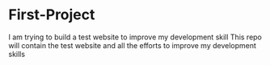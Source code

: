 # First-Project
I am trying to build a test website to improve my development skill
This repo will contain the test website and all the efforts to improve my development skills
